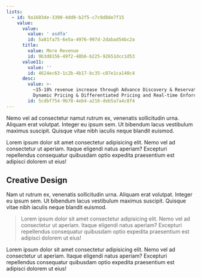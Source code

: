 ```yaml
---
lists:
  - id: 9a1603de-3390-4dd0-b2f5-c7c9d8de7f15
    value:
      value:
        value: ' asdfa'
        id: 5a81fa75-6e5a-4976-997d-2dabad54bc2a
      title:
        value: More Revenue
        id: 9b3d8156-49f2-48b6-b225-92651dcc1d53
      value11:
        value: ''
        id: 4624ec63-1c2b-4b17-bc35-c87e1ca140c4
      desc:
        value: >-
          ~15-18% revenue increase through Advance Discovery & Reservations,
          Dynamic Pricing & Differentiated Pricing and Real-time Enforcement
        id: 5cdbf754-9b78-4eb4-a216-deb5a7a4c8f4
---
```

Nemo vel ad consectetur namut rutrum ex, venenatis sollicitudin urna. Aliquam erat volutpat. Integer eu ipsum sem. Ut bibendum lacus vestibulum maximus suscipit. Quisque vitae nibh iaculis neque blandit euismod.

Lorem ipsum dolor sit amet consectetur adipisicing elit. Nemo vel ad consectetur ut aperiam. Itaque eligendi natus aperiam? Excepturi repellendus consequatur quibusdam optio expedita praesentium est adipisci dolorem ut eius!

## Creative Design

Nam ut rutrum ex, venenatis sollicitudin urna. Aliquam erat volutpat. Integer eu ipsum sem. Ut bibendum lacus vestibulum maximus suscipit. Quisque vitae nibh iaculis neque blandit euismod.

> Lorem ipsum dolor sit amet consectetur adipisicing elit. Nemo vel ad consectetur ut aperiam. Itaque eligendi natus aperiam? Excepturi repellendus consequatur quibusdam optio expedita praesentium est adipisci dolorem ut eius!

Lorem ipsum dolor sit amet consectetur adipisicing elit. Nemo vel ad consectetur ut <Cta heading="Welcome" /> aperiam. Itaque eligendi natus aperiam? Excepturi repellendus consequatur quibusdam optio expedita praesentium est adipisci dolorem ut eius!
